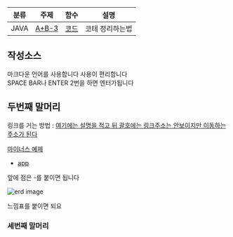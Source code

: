 
| 분류 | 주제 | 함수 | 설명 |
| ---- | ---- | ---- | ---- |
|JAVA|[A+B-3](https://www.acmicpc.net/problem/10950)|[코드](https://github.com/chanwho/study_javas/blob/master/src/AplusBminus3.java)|코테 정리하는법





## 작성소스

마크다운 언어를 사용합니다
사용이 편리합니다  
SPACE BAR나 ENTER 2번을 하면 엔터가됩니다

## 두번째 말머리

링크를 거는 방법 : [여기에는 설명을 적고 뒤 괄호에는 링크주소는 안보이지만 이동하는 주소가 된다](https://www.google.co.kr/)

[마이너스 예졔](https://github.com/chanwho/study_javas/blob/master/src/minusAB.java)

- [app](https://github.com/chanwho/study_javas/blob/master/src/App.java)

앞에 점은 -를 붙이면 됩니다

![erd image](https://img1.daumcdn.net/thumb/R1280x0/?scode=mtistory2&fname=https%3A%2F%2Fblog.kakaocdn.net%2Fdn%2Fpn457%2Fbtqzmk6oWyF%2FZUMK8tZjx8mGaVK1YiL2Jk%2Fimg.webp)

느낌표를 붙이면 되요

### 세번째 말머리



